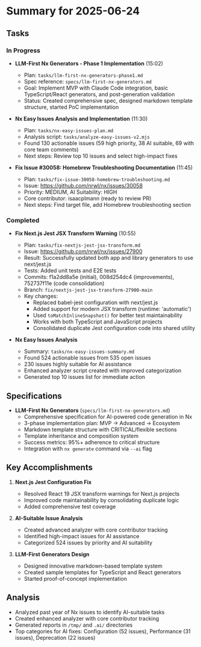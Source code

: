 # Summary for 2025-06-24

## Tasks

### In Progress

- **LLM-First Nx Generators - Phase 1 Implementation** (15:02)
  - Plan: `tasks/llm-first-nx-generators-phase1.md`
  - Spec reference: `specs/llm-first-nx-generators.md`
  - Goal: Implement MVP with Claude Code integration, basic TypeScript/React generators, and post-generation validation
  - Status: Created comprehensive spec, designed markdown template structure, started PoC implementation

- **Nx Easy Issues Analysis and Implementation** (11:30)
  - Plan: `tasks/nx-easy-issues-plan.md`
  - Analysis script: `tasks/analyze-easy-issues-v2.mjs`
  - Found 130 actionable issues (59 high priority, 38 AI suitable, 69 with core team comments)
  - Next steps: Review top 10 issues and select high-impact fixes

- **Fix Issue #30058: Homebrew Troubleshooting Documentation** (11:45)
  - Plan: `tasks/fix-issue-30058-homebrew-troubleshooting.md`
  - Issue: https://github.com/nrwl/nx/issues/30058
  - Priority: MEDIUM, AI Suitability: HIGH
  - Core contributor: isaacplmann (ready to review PR)
  - Next steps: Find target file, add Homebrew troubleshooting section

### Completed

- **Fix Next.js Jest JSX Transform Warning** (10:55)
  - Plan: `tasks/fix-nextjs-jest-jsx-transform.md`
  - Issue: https://github.com/nrwl/nx/issues/27900
  - Result: Successfully updated both app and library generators to use next/jest.js
  - Tests: Added unit tests and E2E tests
  - Commits: f1a2dd8a5e (initial), 008d254dc4 (improvements), 752737f11e (code consolidation)
  - Branch: `fix/nextjs-jest-jsx-transform-27900-main`
  - Key changes:
    - Replaced babel-jest configuration with next/jest.js
    - Added support for modern JSX transform (runtime: 'automatic')
    - Used `toMatchInlineSnapshot()` for better test maintainability
    - Works with both TypeScript and JavaScript projects
    - Consolidated duplicate Jest configuration code into shared utility

- **Nx Easy Issues Analysis**
  - Summary: `tasks/nx-easy-issues-summary.md`
  - Found 524 actionable issues from 535 open issues
  - 230 issues highly suitable for AI assistance
  - Enhanced analyzer script created with improved categorization
  - Generated top 10 issues list for immediate action

## Specifications

- **LLM-First Nx Generators** (`specs/llm-first-nx-generators.md`)
  - Comprehensive specification for AI-powered code generation in Nx
  - 3-phase implementation plan: MVP → Advanced → Ecosystem
  - Markdown template structure with CRITICAL/flexible sections
  - Template inheritance and composition system
  - Success metrics: 95%+ adherence to critical structure
  - Integration with `nx generate` command via `--ai` flag

## Key Accomplishments

1. **Next.js Jest Configuration Fix**
   - Resolved React 19 JSX transform warnings for Next.js projects
   - Improved code maintainability by consolidating duplicate logic
   - Added comprehensive test coverage

2. **AI-Suitable Issue Analysis**
   - Created advanced analyzer with core contributor tracking
   - Identified high-impact issues for AI assistance
   - Categorized 524 issues by priority and AI suitability

3. **LLM-First Generators Design**
   - Designed innovative markdown-based template system
   - Created sample templates for TypeScript and React generators
   - Started proof-of-concept implementation

## Analysis

- Analyzed past year of Nx issues to identify AI-suitable tasks
- Created enhanced analyzer with core contributor tracking
- Generated reports in `/tmp/` and `.ai/` directories
- Top categories for AI fixes: Configuration (52 issues), Performance (31 issues), Deprecation (22 issues)